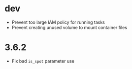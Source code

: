 # dev
- Prevent too large IAM policy for running tasks
- Prevent creating unused volume to mount container files

# 3.6.2
- Fix bad `is_spot` parameter use
